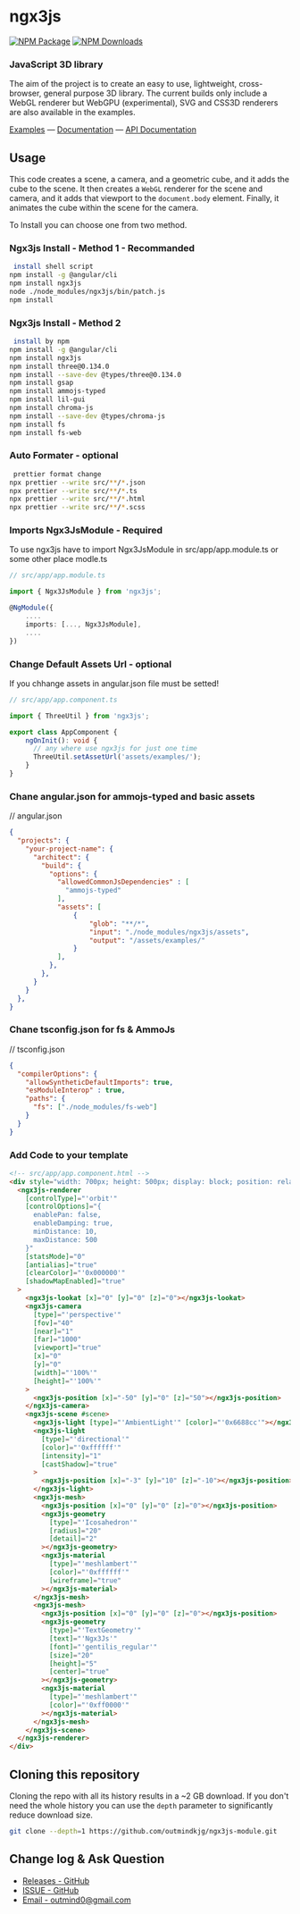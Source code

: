 ngx3js
========

[![NPM Package][npm]][npm-url]
[![NPM Downloads][npm-downloads]][npmtrends-url]

### JavaScript 3D library ####

The aim of the project is to create an easy to use, lightweight, cross-browser, general purpose 3D library. The current builds only include a WebGL renderer but WebGPU (experimental), SVG and CSS3D renderers are also available in the examples.

[Examples](https://outmindkjg.github.io/ngx3js-doc/#/examples/) &mdash;
[Documentation](https://outmindkjg.github.io/ngx3js-doc/#/docs) &mdash;
[API Documentation](https://outmindkjg.github.io/ngx3js-doc/docs)

## Usage ###

This code creates a scene, a camera, and a geometric cube, and it adds the cube to the scene. It then creates a `WebGL` renderer for the scene and camera, and it adds that viewport to the `document.body` element. Finally, it animates the cube within the scene for the camera.


To Install you can choose one from two method. 

### Ngx3js Install - Method 1 - Recommanded ####
```sh
 install shell script
npm install -g @angular/cli
npm install ngx3js
node ./node_modules/ngx3js/bin/patch.js
npm install 
```

### Ngx3js Install - Method 2 ####
```sh
 install by npm
npm install -g @angular/cli
npm install ngx3js
npm install three@0.134.0
npm install --save-dev @types/three@0.134.0
npm install gsap
npm install ammojs-typed
npm install lil-gui
npm install chroma-js
npm install --save-dev @types/chroma-js
npm install fs
npm install fs-web
```


### Auto Formater - optional ####
```sh
 prettier format change
npx prettier --write src/**/*.json
npx prettier --write src/**/*.ts
npx prettier --write src/**/*.html
npx prettier --write src/**/*.scss
```

### Imports Ngx3JsModule - Required ####

To use ngx3js have to import Ngx3JsModule in src/app/app.module.ts or some other place modle.ts
```ts
// src/app/app.module.ts

import { Ngx3JsModule } from 'ngx3js';

@NgModule({
	....
	imports: [..., Ngx3JsModule],
	....
})
```

### Change Default Assets Url - optional ####

If you chhange assets in angular.json file must be setted!

```ts
// src/app/app.component.ts

import { ThreeUtil } from 'ngx3js';

export class AppComponent {
	ngOnInit(): void {
	  // any where use ngx3js for just one time
	  ThreeUtil.setAssetUrl('assets/examples/');
	}
}
```


### Chane angular.json for ammojs-typed and basic assets ####

// angular.json
```json
{
  "projects": {
    "your-project-name": {
      "architect": {
        "build": {
          "options": {
            "allowedCommonJsDependencies" : [
              "ammojs-typed"
            ],
            "assets": [
                {
                    "glob": "**/*",
                    "input": "./node_modules/ngx3js/assets",
                    "output": "/assets/examples/"
                }
            ],
          },
        },
      }
    }
  },
}
```

### Chane tsconfig.json for fs & AmmoJs ####

// tsconfig.json
```json
{
  "compilerOptions": {
    "allowSyntheticDefaultImports": true,
    "esModuleInterop" : true,
    "paths": {
      "fs": ["./node_modules/fs-web"]
    }
  }
}
```

### Add Code to your template ####


~~~html
<!-- src/app/app.component.html -->
<div style="width: 700px; height: 500px; display: block; position: relative">
  <ngx3js-renderer
    [controlType]="'orbit'"
    [controlOptions]="{
      enablePan: false,
      enableDamping: true,
      minDistance: 10,
      maxDistance: 500
    }"
    [statsMode]="0"
    [antialias]="true"
    [clearColor]="'0x000000'"
    [shadowMapEnabled]="true"
  >
    <ngx3js-lookat [x]="0" [y]="0" [z]="0"></ngx3js-lookat>
    <ngx3js-camera
      [type]="'perspective'"
      [fov]="40"
      [near]="1"
      [far]="1000"
      [viewport]="true"
      [x]="0"
      [y]="0"
      [width]="'100%'"
      [height]="'100%'"
    >
      <ngx3js-position [x]="-50" [y]="0" [z]="50"></ngx3js-position>
    </ngx3js-camera>
    <ngx3js-scene #scene>
      <ngx3js-light [type]="'AmbientLight'" [color]="'0x6688cc'"></ngx3js-light>
      <ngx3js-light
        [type]="'directional'"
        [color]="'0xffffff'"
        [intensity]="1"
        [castShadow]="true"
      >
        <ngx3js-position [x]="-3" [y]="10" [z]="-10"></ngx3js-position>
      </ngx3js-light>
      <ngx3js-mesh>
        <ngx3js-position [x]="0" [y]="0" [z]="0"></ngx3js-position>
        <ngx3js-geometry
          [type]="'Icosahedron'"
          [radius]="20"
          [detail]="2"
        ></ngx3js-geometry>
        <ngx3js-material
          [type]="'meshlambert'"
          [color]="'0xffffff'"
          [wireframe]="true"
        ></ngx3js-material>
      </ngx3js-mesh>
      <ngx3js-mesh>
        <ngx3js-position [x]="0" [y]="0" [z]="0"></ngx3js-position>
        <ngx3js-geometry
          [type]="'TextGeometry'"
          [text]="'Ngx3Js'"
          [font]="'gentilis_regular'"
          [size]="20"
          [height]="5"
          [center]="true"
        ></ngx3js-geometry>
        <ngx3js-material
          [type]="'meshlambert'"
          [color]="'0xff0000'"
        ></ngx3js-material>
      </ngx3js-mesh>
    </ngx3js-scene>
  </ngx3js-renderer>
</div>
~~~

## Cloning this repository ###

Cloning the repo with all its history results in a ~2 GB download. If you don't need the whole history you can use the `depth` parameter to significantly reduce download size.

```sh
git clone --depth=1 https://github.com/outmindkjg/ngx3js-module.git
```

## Change log &amp; Ask Question ###

 - [Releases - GitHub](https://github.com/outmindkjg/ngx3js-module/releases)
 - [ISSUE - GitHub](https://github.com/outmindkjg/ngx3js-module/issues)
 - [Email - outmind0@gmail.com](outmind0@gmail.com)


[npm]: https://img.shields.io/npm/v/ngx3js
[npm-url]: https://www.npmjs.com/package/ngx3js
[build-size]: https://badgen.net/bundlephobia/minzip/ngx3js
[build-size-url]: https://bundlephobia.com/result?p=ngx3js
[npm-downloads]: https://img.shields.io/npm/dw/ngx3js
[npmtrends-url]: https://www.npmtrends.com/ngx3js
